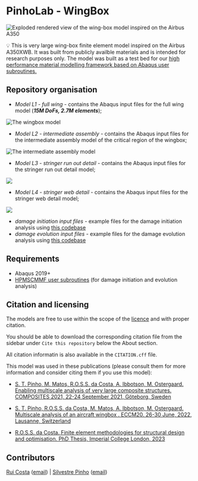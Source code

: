 # PinhoLab - WingBox

![Exploded rendered view of the wing-box model inspired on the Airbus A350](./graphics/exploded.png)

:bulb: This is very large wing-box finite element model inspired on the Airbus A350XWB. It was built from publicly availble materials and is intended for research purposes only. The model was built as a test bed for our [high performance material modelling framework based on Abaqus user subroutines.](https://github.com/ImperialCollegeLondon/hpmscmmf)

## Repository organisation

- *Model L1 - full wing* - contains the Abaqus input files for the full wing model (***15M DoFs, 2.7M elements***);

![The wingbox model](./graphics/wing_transparent.png)

- *Model L2 - intermediate assembly* - contains the Abaqus input files for the intermediate assembly model of the critical region of the wingbox;

![The intermediate assembly model](./graphics/wsa_transparent.png)

- *Model L3 - stringer run out detail* - contains the Abaqus input files for the stringer run out detail model;

![](./graphics/wsro_transparent.png)

- *Model L4 - stringer web detail* - contains the Abaqus input files for the stringer web detail model;

![](./graphics/wweb_transparent.png)

- *damage initiation input files* - example files for the damage initiation analysis using [this codebase](https://github.com/ImperialCollegeLondon/hpmscmmf)
- *damage evolution input files* - example files for the damage evolution analysis using [this codebase](https://github.com/ImperialCollegeLondon/hpmscmmf)


## Requirements

- Abaqus 2019+
- [HPMSCMMF user subroutines](https://github.com/ImperialCollegeLondon/hpmscmmf) (for damage initiation and evolution analysis)


## Citation and licensing

The models are free to use within the scope of the [licence](LICENCE) and with proper citation.

You should be able to download the corresponding citation file from the sidebar under `Cite this repository` below the About section.

All citation informatin is also available in the `CITATION.cff` file.

This model was used in these publications (please consult them for more information and consider citing them if you use this model):

- [S. T. Pinho, M. Matos, R.O.S.S. da Costa, A. Ibbotson, M. Ostergaard. Enabling multiscale analysis of very large composite structures. COMPOSITES 2021, 22-24 September 2021, Göteborg, Sweden](https://doi.org/10.23967/composites.2021.123)

- [S. T. Pinho, R.O.S.S. da Costa, M. Matos, A. Ibbotson, M. Ostergaard. Multiscale analysis of an aircraft wingbox . ECCM20. 26-30 June, 2022, Lausanne, Switzerland](https://doi.org/10.5075/epfl-298799_978-2-9701614-0-0)

- [R.O.S.S. da Costa. Finite element methodologies for structural design and optimisation. PhD Thesis, Imperial College London, 2023](https://doi.org/10.25560/105865)

## Contributors

[Rui Costa](https://github.com/rorlandoc) ([email](mailto:r.costa18@imperial.ac.uk)) | [Silvestre Pinho](https://github.com/silvestretpinho) ([email](mailto:silvestre.pinho@imperial.ac.uk))
